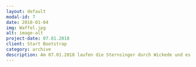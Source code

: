 ```yaml
---
layout: default
modal-id: 7
date: 2018-01-04
img: Waffel.jpg
alt: image-alt
project-date: 07.01.2018
client: Start Bootstrap
category: archive
description: Am 07.01.2018 laufen die Sternsinger durch Wickede und es findet die Zeltlageranmeldung statt. Daran wollen wir uns mit frischen Waffeln beteiligen! Kommt vorbei und probiert eine ;)
---
```


